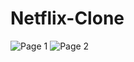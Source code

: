 # Netflix-Clone
![Page 1](https://github.com/arshad1900/Netflix-Clone/assets/116487598/1bf9b0c0-dc60-4e44-b072-443f07da71b7)
![Page 2](https://github.com/arshad1900/Netflix-Clone/assets/116487598/deceb2b3-a72a-43ff-90d5-f546582f5735)
